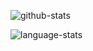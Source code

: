 ![github-stats](https://readme-stats-br59.vercel.app/api?username=lindeneg&hide=contribs,issues&theme=dark&include_all_commits=true)

![language-stats](https://readme-stats-br59.vercel.app/api/top-langs/?username=lindeneg&theme=dark&count-private=true)
